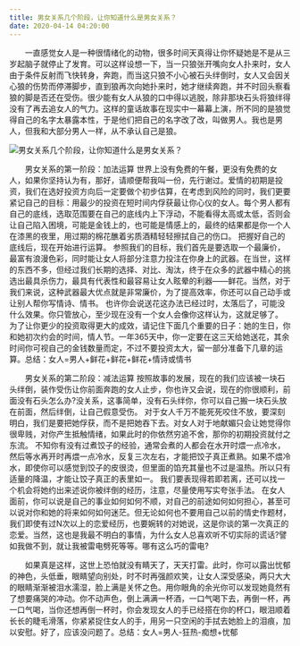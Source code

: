 ```yaml
---
title: 男女关系几个阶段，让你知道什么是男女关系？
date: 2020-04-14 04:20:00
---
```




　　一直感觉女人是一种很情绪化的动物，很多时间天真得让你怀疑她是不是从三岁起脑子就停止了发育。可以这样设想一下，当一只狼张开嘴向女人扑来时，女人由于条件反射而飞快转身，奔跑，而当这只狼不小心被石头绊倒时，女人又会因关心狼的伤势而停滞脚步，直到狼再次向她扑来时，她才继续奔跑，并不时回头察看狼的脚是否还在受伤。很少能有女人从狼的口中得以逃脱，除非那块石头将狼绊得没有了再去追女人的气力。这样的童话故事在现实中一幕幕上演，所不同的是狼觉得自己的名字太暴露本性，于是他们把自己的名字改了改，叫做男人。我也是男人，但我和大部分男人一样，从不承认自己是狼。

![男女关系几个阶段，让你知道什么是男女关系？](/img/d361eae053f1d9dd14d4f3acd16ec130.jpg)

　　男女关系的第一阶段：加法运算 世界上没有免费的午餐，更没有免费的女人，如果你坚持认为有，那好，请顺便帮我叫一份，先行谢过。爱情的初期是投资，我们在选好投资方向后一定要做个初步估算，在考虑到风险的同时，我们更要紧记自己的目标：用最少的投资在短时间内俘获最让你心仪的女人。每个男人都有自己的底线，选取范围要在自己的底线内上下浮动，不能看得太高或太低，否则会让自己陷入困境，可能是金钱上的，也可能是情感上的，最终的结果都是你一个人在漆黑的夜里，用过期的棉花醮着劣质酒精轻轻擦拭自己的伤口。 把握好自己的底线后，现在开始进行运算。 参照我们的目标，我们首先是要选取一个最廉价，最富有浪漫色彩，同时能让女人将部分注意力投注在你身上的武器。在当世，这样的东西不多，但经过我们长期的选择、对比、淘汰，终于在众多的武器中精心的挑选出最具杀伤力，最具有代表性和最容易让女人眩晕的利器——鲜花。当然，对于我们来说，这种武器最大优点就是非常廉价，为了提高效率，你还可以自己动手或让别人帮你写情诗、情书。 也许你会说送花这办法已经过时，太落后了，可能没什么效果。你只管放心，至少现在没有一个女人会像你这样认为，这就足够了。 为了让你更少的投资取得更大的成效，请记住下面几个重要的日子：她的生日，你和她初次约会的时间，情人节。一年365天中，你一定要在这三天给她送花，其余时间你可视自己的金钱数量而定，不过不要投资太大，留一部分准备下几章的运算。总结：女人=男人+鲜花+鲜花+鲜花+情诗或情书

　　男女关系的第二阶段：减法运算 按照故事的发展，现在的我们应该被一块石头绊倒，装作受伤让你前面奔跑的女人止步，你也许又会说，现在的你很顺利，前面没有石头怎么办?没关系，这事简单，没有石头绊你，你可以自己搬一块石头放在前面，然后绊倒，让自己假意受伤。 对于女人千万不能死死咬住不放，要深刻明白，我们是要把她俘获，而不是把她吞下去。对女人对于地献媚只会让她觉得你很卑贱，对你产生抵触情绪，如果此时的你依然穷追不舍，那你的初期投资就付之东流。 不知你有没有过煮饺子的经验，通常会煮的人都会在水开时煨一点冷水，然后等水再开时再煨一点冷水，反复三次左右，才能把饺子真正煮熟。如果不煨冷水，即使你可以感觉到饺子的皮很烫，但里面的馅充其量也不过是温热。所以只有适量的降温，才能让饺子真正的表里如一。 我们要表现得若即若离，还可以找一个机会将她约出来述说你被绊倒的经历，注意，尽量使用写实夸张手法。 在女人面前，你可以说是自己的事业如何如何不顺，对自己的前途如何如何担心，甚至可以说对你和她的将来如何如何迷茫。但无论如何也不要用自己以前的情史作题材，我们即使有过N次以上的恋爱经历，也要婉转的对她说，这是你谈的第一次真正的恋爱。当然，这也是我最不明白的事情，为什么女人总喜欢听不切实际的谎话?譬如我做不到，就让我被雷电劈死等等。哪有这么巧的雷电?

　　如果真是这样，这世上恐怕就没有睛天了，天天打雷。此时，你可以露出忧郁的神色，头低垂，眼睛望向别处，时不时再强颜欢笑，让女人深受感染，两只大大的眼睛渐渐被泪水濡湿，脸上满是关怀之色。用你眼角的余光你可以发现她竟然有了想要痛哭的冲动。你不动声色，倒上满满一杯酒，一口气喝下去，再倒一杯，再一口气喝，当你还想再倒一杯时，你会发现女人的手已经搭在你的杯口，眼泪顺着长长的睫毛滑落，你紧紧捉住女人的手，用另一只空闲的手拭去她脸上的泪痕，加以安慰。好了，应该没问题了。总结：女人=男人-狂热-痴想+忧郁